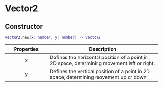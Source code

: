 # Vector2

## Constructor

```lua
vector2.new(x: number, y: number) -> vector2
```

<table><thead><tr><th width="124" align="center">Properties</th><th>Description</th></tr></thead><tbody><tr><td align="center">x</td><td>Defines the horizontal position of a point in 2D space, determining movement left or right.</td></tr><tr><td align="center">y</td><td>Defines the vertical position of a point in 2D space, determining movement up or down.</td></tr></tbody></table>
